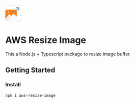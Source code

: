 <img alt="Node Typescript logo" src="logo.png" width="10%">

# AWS Resize Image

This a Node.js + Typescript package to resize image buffer.

## Getting Started

### Install

```bash
npm i aws-resize-image
```
